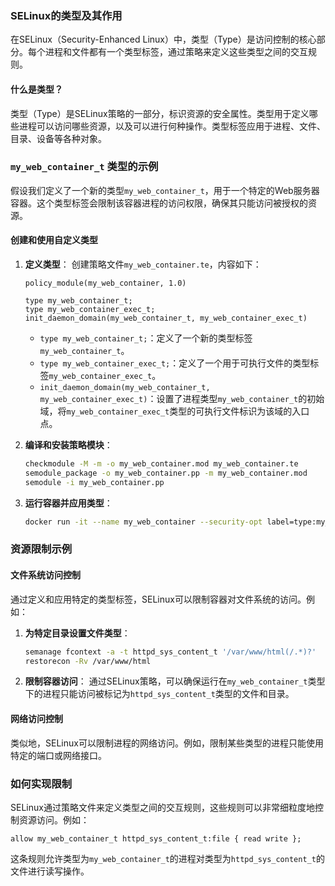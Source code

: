 ### SELinux的类型及其作用

在SELinux（Security-Enhanced Linux）中，类型（Type）是访问控制的核心部分。每个进程和文件都有一个类型标签，通过策略来定义这些类型之间的交互规则。

#### 什么是类型？

类型（Type）是SELinux策略的一部分，标识资源的安全属性。类型用于定义哪些进程可以访问哪些资源，以及可以进行何种操作。类型标签应用于进程、文件、目录、设备等各种对象。

### `my_web_container_t` 类型的示例

假设我们定义了一个新的类型`my_web_container_t`，用于一个特定的Web服务器容器。这个类型标签会限制该容器进程的访问权限，确保其只能访问被授权的资源。

#### 创建和使用自定义类型

1. **定义类型**：
   创建策略文件`my_web_container.te`，内容如下：
   ```te
   policy_module(my_web_container, 1.0)

   type my_web_container_t;
   type my_web_container_exec_t;
   init_daemon_domain(my_web_container_t, my_web_container_exec_t)
   ```

   - `type my_web_container_t;`：定义了一个新的类型标签`my_web_container_t`。
   - `type my_web_container_exec_t;`：定义了一个用于可执行文件的类型标签`my_web_container_exec_t`。
   - `init_daemon_domain(my_web_container_t, my_web_container_exec_t)`：设置了进程类型`my_web_container_t`的初始域，将`my_web_container_exec_t`类型的可执行文件标识为该域的入口点。

2. **编译和安装策略模块**：
   ```bash
   checkmodule -M -m -o my_web_container.mod my_web_container.te
   semodule_package -o my_web_container.pp -m my_web_container.mod
   semodule -i my_web_container.pp
   ```

3. **运行容器并应用类型**：
   ```bash
   docker run -it --name my_web_container --security-opt label=type:my_web_container_t nginx
   ```

### 资源限制示例

#### 文件系统访问控制

通过定义和应用特定的类型标签，SELinux可以限制容器对文件系统的访问。例如：

1. **为特定目录设置文件类型**：
   ```bash
   semanage fcontext -a -t httpd_sys_content_t '/var/www/html(/.*)?'
   restorecon -Rv /var/www/html
   ```

2. **限制容器访问**：
   通过SELinux策略，可以确保运行在`my_web_container_t`类型下的进程只能访问被标记为`httpd_sys_content_t`类型的文件和目录。

#### 网络访问控制

类似地，SELinux可以限制进程的网络访问。例如，限制某些类型的进程只能使用特定的端口或网络接口。

### 如何实现限制

SELinux通过策略文件来定义类型之间的交互规则，这些规则可以非常细粒度地控制资源访问。例如：

```te
allow my_web_container_t httpd_sys_content_t:file { read write };
```

这条规则允许类型为`my_web_container_t`的进程对类型为`httpd_sys_content_t`的文件进行读写操作。
